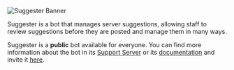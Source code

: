 ![Suggester Banner](https://cdn.discordapp.com/attachments/654421515646795784/671360271930884096/suggester_banner.png)

Suggester is a bot that manages server suggestions, allowing staff to review suggestions before they are posted and manage them in many ways.

Suggester is a **public** bot available for everyone. You can find more information about the bot in its [Support Server](https://discord.gg/G5pEdUp) or its [documentation](https://suggester.js.org) and invite it [here](https://discordapp.com/oauth2/authorize?client_id=564426594144354315&scope=bot&permissions=604367937).
